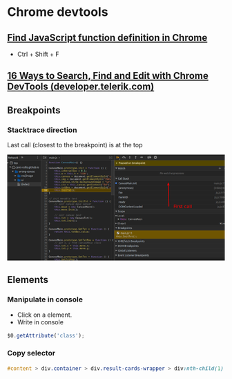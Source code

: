 # Chrome devtools

## [Find JavaScript function definition in Chrome](https://stackoverflow.com/a/10912314)

* Ctrl + Shift + F

## [16 Ways to Search, Find and Edit with Chrome DevTools (developer.telerik.com)](https://developer.telerik.com/featured/16-ways-to-search-find-and-edit-with-chrome-devtools/)

## Breakpoints

### Stacktrace direction

Last call (closest to the breakpoint) is at the top

![images/700x/stacktrace.png](images/700x/stacktrace.png)

## Elements

### Manipulate in console

* Click on a element.
* Write in console

```js
$0.getAttribute('class');
```

### Copy selector

```css
#content > div.container > div.result-cards-wrapper > div:nth-child(1) > div.result-cards-periods > div.result-card-period > div.item-buttons
```